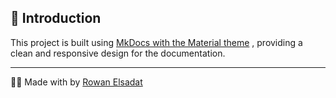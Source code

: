 
## 🌟 Introduction

This project is built using [MkDocs with the Material theme](https://squidfunk.github.io/mkdocs-material/) , providing a clean and responsive design for the documentation.


---


👨‍💻 Made with by [Rowan Elsadat](https://github.com/rowanelsadat)
